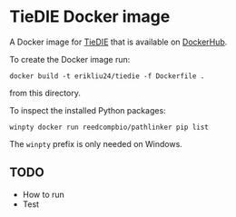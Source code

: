 # TieDIE Docker image

A Docker image for [TieDIE](https://github.com/epaull/TieDIE) that is available on [DockerHub](https://hub.docker.com/r/erikliu24/tiedie).

To create the Docker image run:
```
docker build -t erikliu24/tiedie -f Dockerfile .
```
from this directory.

To inspect the installed Python packages:
```
winpty docker run reedcompbio/pathlinker pip list
```
The `winpty` prefix is only needed on Windows.

## TODO
- How to run
- Test

